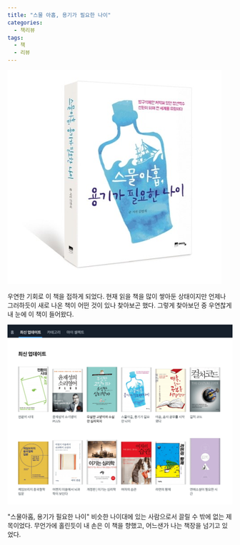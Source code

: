 ```yaml
---
title: "스물 아홉, 용기가 필요한 나이"
categories:
  - 책리뷰
tags:
  - 책
  - 리뷰
---
```


![book_cover](/../assets/images/2019-01-23-book-1.jpg)

우연한 기회로 이 책을 접하게 되었다. 현재 읽을 책을 많이 쌓아둔 상태이지만 언제나 그러하듯이 새로 나온 책이 어떤 것이 있나 찾아보곤 했다.
그렇게 찾아보던 중 우연찮게 내 눈에 이 책이 들어왔다.

![book2](/../assets/images/2019-01-23-book-2.png)

"스물아홉, 용기가 필요한 나이" 비슷한 나이대에 있는 사람으로서 끌릴 수 밖에 없는 제목이었다.
무언가에 홀린듯이 내 손은 이 책을 향했고, 어느샌가 나는 책장을 넘기고 있었다.



 
